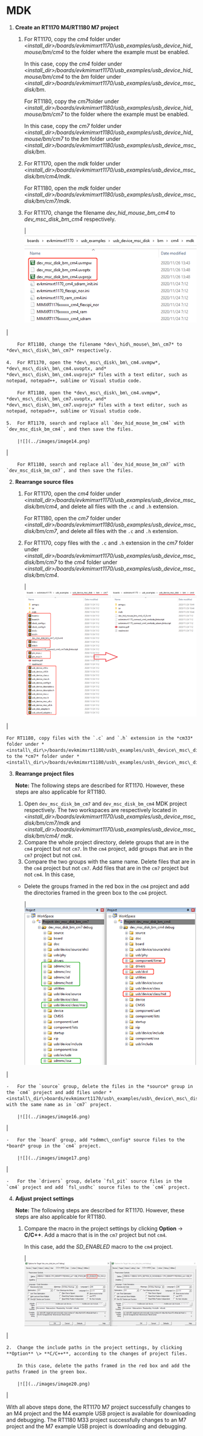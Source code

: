 # MDK

1.  **Create an RT1170 M4/RT1180 M7 project**
    1.  For RT1170, copy the *cm4* folder under *<install\_dir\>/boards/evkmimxrt1170/usb\_examples/usb\_device\_hid\_mouse/bm/cm4* to the folder where the example must be enabled.

        In this case, copy the *cm4* folder under *<install\_dir\>/boards/evkmimxrt1170/usb\_examples/usb\_device\_hid\_mouse/bm/cm4* to the *bm* folder under *<install\_dir\>/boards/evkmimxrt1170/usb\_examples/usb\_device\_msc\_disk/bm*.

        For RT1180, copy the *cm7*folder under *<install\_dir\>/boards/evkmimxrt1180/usb\_examples/usb\_device\_hid\_mouse/bm/cm7* to the folder where the example must be enabled.

        In this case, copy the *cm7* folder under *<install\_dir\>/boards/evkmimxrt1180/usb\_examples/usb\_device\_hid\_mouse/bm/cm7* to the *bm* folder under *<install\_dir\>/boards/evkmimxrt1180/usb\_examples/usb\_device\_msc\_disk/bm*.

    2.  For RT1170, open the *mdk* folder under *<install\_dir\>/boards/evkmimxrt1170/usb\_examples/usb\_device\_msc\_disk/bm/cm4/mdk*.

        For RT1180, open the *mdk* folder under *<install\_dir\>/boards/evkmimxrt1180/usb\_examples/usb\_device\_msc\_disk/bm/cm7/mdk*.

    3.  For RT1170, change the filename *dev\_hid\_mouse\_bm\_cm4* to *dev\_msc\_disk\_bm\_cm4* respectively.

        |![](../images/image13.png)

|

        For RT1180, change the filename *dev\_hid\_mouse\_bm\_cm7* to *dev\_msc\_disk\_bm\_cm7* respectively.

    4.  For RT1170, open the *dev\_msc\_disk\_bm\_cm4.uvmpw*, *dev\_msc\_disk\_bm\_cm4.uvoptx, and* *dev\_msc\_disk\_bm\_cm4.uvprojx* files with a text editor, such as notepad, notepad++, sublime or Visual studio code.

        For RT1180, open the *dev\_msc\_disk\_bm\_cm4.uvmpw*, *dev\_msc\_disk\_bm\_cm7.uvoptx, and* *dev\_msc\_disk\_bm\_cm7.uvprojx* files with a text editor, such as notepad, notepad++, sublime or Visual studio code.

    5.  For RT1170, search and replace all `dev_hid_mouse_bm_cm4` with `dev_msc_disk_bm_cm4`, and then save the files.

        |![](../images/image14.png)

|

        For RT1180, search and replace all `dev_hid_mouse_bm_cm7` with `dev_msc_disk_bm_cm7`, and then save the files.

2.  **Rearrange source files**

    1.  For RT1170, open the *cm4* folder under *<install\_dir\>/boards/evkmimxrt1170/usb\_examples/usb\_device\_msc\_disk/bm/cm4*, and delete all files with the `.c` and `.h` extension.

        For RT1180, open the *cm7* folder under *<install\_dir\>/boards/evkmimxrt1180/usb\_examples/usb\_device\_msc\_disk/bm/cm7*, and delete all files with the `.c` and `.h` extension.

    2.  For RT1170, copy files with the `.c` and `.h` extension in the *cm7* folder under *<install\_dir\>/boards/evkmimxrt1170/usb\_examples/usb\_device\_msc\_disk/bm/cm7* to the *cm4* folder under *<install\_dir\>/boards/evkmimxrt1170/usb\_examples/usb\_device\_msc\_disk/bm/cm4*.

        |![](../images/image4.png)

|

    For RT1180, copy files with the `.c` and `.h` extension in the *cm33* folder under *<install\_dir\>/boards/evkmimxrt1180/usb\_examples/usb\_device\_msc\_disk/bm/cm33* to the *cm7* folder under *<install\_dir\>/boards/evkmimxrt1180/usb\_examples/usb\_device\_msc\_disk/bm/cm7*.

3.  **Rearrange project files**

    **Note:** The following steps are described for RT1170. However, these steps are also applicable for RT1180.

    1.  Open `dev_msc_disk_bm_cm7` and `dev_msc_disk_bm_cm4` MDK project respectively. The two workspaces are respectively located in *<install\_dir\>/boards/evkmimxrt1170/usb\_examples/usb\_device\_msc\_disk/bm/cm7/mdk* and *<install\_dir\>/boards/evkmimxrt1170/usb\_examples/usb\_device\_msc\_disk/bm/cm4/ mdk*.
    2.  Compare the whole project directory, delete groups that are in the `cm4` project but not `cm7`. In the `cm4` project, add groups that are in the `cm7` project but not `cm4`.
    3.  Compare the two groups with the same name. Delete files that are in the `cm4` project but not `cm7`. Add files that are in the `cm7` project but not `cm4`.
    In this case,

    -   Delete the groups framed in the red box in the `cm4` project and add the directories framed in the green box to the `cm4` project.

        |![](../images/image15.png)

|

    -   For the `source` group, delete the files in the *source* group in the `cm4` project and add files under *<install\_dir\>boards/evkmimxrt1170/usb\_examples/usb\_device\_msc\_disk/bm/cm4* with the same name as in `cm7` project.

        |![](../images/image16.png)

|

    -   For the `board` group, add *sdmmc\_config* source files to the *board* group in the `cm4` project.

        |![](../images/image17.png)

|

    -   For the `drivers` group, delete `fsl_pit` source files in the `cm4` project and add `fsl_usdhc` source files to the `cm4` project.
4.  **Adjust project settings**

    **Note:** The following steps are described for RT1170. However, these steps are also applicable for RT1180.

    1.  Compare the macro in the project settings by clicking **Option** -\> **C/C++**. Add a macro that is in the `cm7` project but not `cm4`.

        In this case, add the *SD\_ENABLED* macro to the `cm4` project.

        |![](../images/image19.png)

|

    2.  Change the include paths in the project settings, by clicking **Option** \> **C/C++**, according to the changes of project files.

        In this case, delete the paths framed in the red box and add the paths framed in the green box.

        |![](../images/image20.png)

|


With all above steps done, the RT1170 M7 project successfully changes to an M4 project and the M4 example USB project is available for downloading and debugging. The RT1180 M33 project successfully changes to an M7 project and the M7 example USB project is downloading and debugging.

